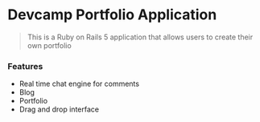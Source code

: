 # Devcamp Portfolio Application

> This is a Ruby on Rails 5 application that allows users to create their own portfolio

### Features
- Real time chat engine for comments
- Blog
- Portfolio
- Drag and drop interface
